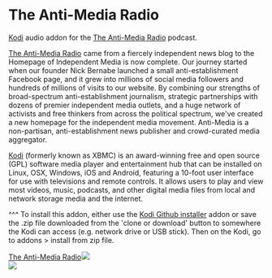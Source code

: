 The Anti-Media Radio
=============================

<a href="www.kodi.tv">Kodi</a> audio addon for the <a href="http://www.theantimedia.com/radio">The Anti-Media Radio</a> podcast.<br>

<a href="http://www.theantimedia.com/radio">The Anti-Media Radio</a> came from a fiercely independent news blog to the Homepage of Independent Media is now complete. Our journey started when our founder Nick Bernabe launched a small anti-establishment Facebook page, and it grew into millions of social media followers and hundreds of millions of visits to our website. By combining our strengths of broad-spectrum anti-establishment journalism, strategic partnerships with dozens of premier independent media outlets, and a huge network of activists and free thinkers from across the political spectrum, we've created a new homepage for the independent media movement. Anti-Media is a non-partisan, anti-establishment news publisher and crowd-curated media aggregator.<br>

<a href="www.kodi.tv">Kodi</a> (formerly known as XBMC) is an award-winning free and open source (GPL) software media player and entertainment hub that can be installed on Linux, OSX, Windows, iOS and Android, featuring a 10-foot user interface for use with televisions and remote controls. It allows users to play and view most videos, music, podcasts, and other digital media files from local and network storage media and the internet.<br>

^^^ To install this addon, either use the <a href="https://www.tvaddons.co/github-browser-kodi/">Kodi Github installer</a> addon or save the .zip file downloaded from the 'clone or download' button to somewhere the Kodi can access (e.g. network drive or USB stick). Then on the Kodi, go to addons > install from zip file.<br>

<a href="http://ucy.tv/TAMR">The Anti-Media Radio<img src="http://www.ucy.tv/uploads/images/TAMRiTunes.png"/><br>
<a href="http://www.kodi.tv"><img src="https://kodi.tv/sites/default/files/page/field_image/about--devices.jpg">
